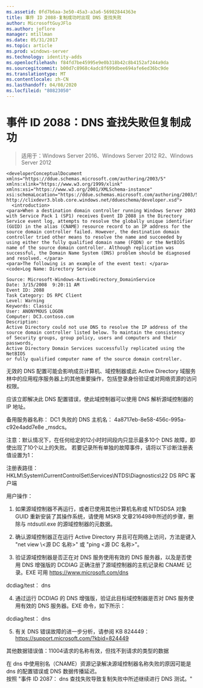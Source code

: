 ```yaml
---
ms.assetid: 0fd7b6aa-3e50-45a3-a3a6-56982844363e
title: 事件 ID 2088-复制成功时出现 DNS 查找失败
author: MicrosoftGuyJFlo
ms.author: joflore
manager: mtillman
ms.date: 05/31/2017
ms.topic: article
ms.prod: windows-server
ms.technology: identity-adds
ms.openlocfilehash: f84fd7be45995e9e0b318b42c8b4152af244a9da
ms.sourcegitcommit: b00d7c8968c4adc8f699dbee694afe6ed36bc9de
ms.translationtype: MT
ms.contentlocale: zh-CN
ms.lasthandoff: 04/08/2020
ms.locfileid: "80823050"
---
```

# <a name="event-id-2088-dns-lookup-failure-occurred-with-replication-success"></a>事件 ID 2088：DNS 查找失败但复制成功

>适用于：Windows Server 2016、Windows Server 2012 R2、Windows Server 2012

    
    <developerConceptualDocument xmlns="https://ddue.schemas.microsoft.com/authoring/2003/5" xmlns:xlink="https://www.w3.org/1999/xlink" xmlns:xsi="https://www.w3.org/2001/XMLSchema-instance" xsi:schemaLocation="https://ddue.schemas.microsoft.com/authoring/2003/5 http://clixdevr3.blob.core.windows.net/ddueschema/developer.xsd">
      <introduction>
    <para>When a destination domain controller running Windows Server 2003 with Service Pack 1 (SP1) receives Event ID 2088 in the Directory Service event log, attempts to resolve the globally unique identifier (GUID) in the alias (CNAME) resource record to an IP address for the source domain controller failed. However, the destination domain controller tried other means to resolve the name and succeeded by using either the fully qualified domain name (FQDN) or the NetBIOS name of the source domain controller. Although replication was successful, the Domain Name System (DNS) problem should be diagnosed and resolved. </para>
    <para>The following is an example of the event text: </para>
    <code>Log Name: Directory Service

    Source: Microsoft-Windows-ActiveDirectory_DomainService
    Date: 3/15/2008  9:20:11 AM
    Event ID: 2088
    Task Category: DS RPC Client 
    Level: Warning
    Keywords: Classic
    User: ANONYMOUS LOGON
    Computer: DC3.contoso.com
    Description:
    Active Directory could not use DNS to resolve the IP address of the 
    source domain controller listed below. To maintain the consistency 
    of Security groups, group policy, users and computers and their passwords, 
    Active Directory Domain Services successfully replicated using the NetBIOS 
    or fully qualified computer name of the source domain controller. 

无效的 DNS 配置可能会影响成员计算机、域控制器或此 Active Directory 域服务林中的应用程序服务器上的其他重要操作，包括登录身份验证或对网络资源的访问权限。 

应该立即解决此 DNS 配置错误，使此域控制器可以使用 DNS 解析源域控制器的 IP 地址。 

备用服务器名称： DC1 失败的 DNS 主机名： 4a8717eb-8e58-456c-995a-c92e4add7e8e _msdcs。 

注意：默认情况下，在任何给定的12小时时间段内只显示最多10个 DNS 故障，即使出现了10个以上的失败。  若要记录所有单独的故障事件，请将以下诊断注册表值设置为1： 

注册表路径： HKLM\System\CurrentControlSet\Services\NTDS\Diagnostics\22 DS RPC 客户端 

用户操作： 

1) 如果源域控制器不再运行，或者已使用其他计算机名称或 NTDSDSA 对象 GUID 重新安装了其操作系统，请使用 MSKB 文章216498中所述的步骤，删除与 ntdsutil.exe 的源域控制器的元数据。 

2) 确认源域控制器正在运行 Active Directory 并且可在网络上访问，方法是键入 "net view \\&lt;源 DC 名称&gt;" 或 "ping &lt;源 DC 名称&gt;"。 

3) 验证源域控制器是否正在对 DNS 服务使用有效的 DNS 服务器，以及是否使用 DNS 增强版的 DCDIAG 正确注册了源域控制器的主机记录和 CNAME 记录。EXE 可用 <https://www.microsoft.com/dns> 

dcdiag/test： dns 

4) 通过运行 DCDIAG 的 DNS 增强版，验证此目标域控制器是否对 DNS 服务使用有效的 DNS 服务器。EXE 命令，如下所示： 

dcdiag/test： dns 

5) 有关 DNS 错误故障的进一步分析，请参阅 KB 824449： <https://support.microsoft.com/?kbid=824449> 

其他数据错误值：11004请求的名称有效，但找不到请求的类型的数据</code> </introduction>
  <section>
    <title>诊断</title>
    <content>
      <para>在 dns 中使用别名（CNAME）资源记录解决源域控制器名称失败的原因可能是 dns 的配置错误或 DNS 数据传播延迟。</para>
    </content>
  </section>
  <section>
    <title>解决方法</title>
    <content>
      <para>按照 &quot;<link xlink:href="85b1d179-f53e-4f95-b0b8-5b1c096a8076">事件 ID 2087： dns 查找失败导致复制失败</link>中所述继续进行 DNS 测试。&quot;</para>
    </content>
  </section>
  <relatedTopics />
</developerConceptualDocument>


